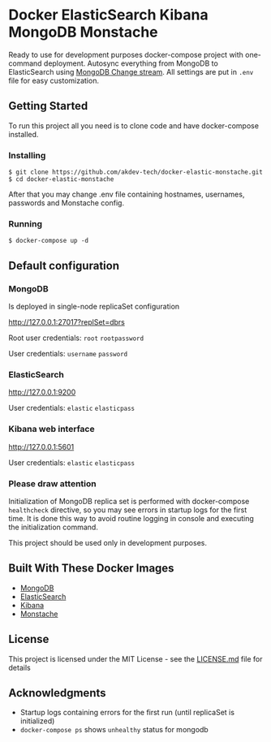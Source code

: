 # Docker ElasticSearch Kibana MongoDB Monstache

Ready to use for development purposes docker-compose project with one-command deployment.
Autosync everything from MongoDB to ElasticSearch using [MongoDB Change stream](https://www.mongodb.com/docs/manual/changeStreams/).
All settings are put in `.env` file for easy customization.

## Getting Started

To run this project all you need is to clone code and have docker-compose installed.

### Installing

```
$ git clone https://github.com/akdev-tech/docker-elastic-monstache.git
$ cd docker-elastic-monstache
```

After that you may change .env file containing hostnames, usernames, passwords and Monstache config.

### Running

```
$ docker-compose up -d
```

## Default configuration

### MongoDB

Is deployed in single-node replicaSet configuration

http://127.0.0.1:27017?replSet=dbrs


Root user credentials:
`root` `rootpassword`


User credentials:
`username` `password`


### ElasticSearch

http://127.0.0.1:9200


User credentials:
`elastic` `elasticpass`


### Kibana web interface

http://127.0.0.1:5601


User credentials:
`elastic` `elasticpass`


### Please draw attention

Initialization of MongoDB replica set is performed with docker-compose `healthcheck` directive, so you may see errors in startup logs for the first time. It is done this way to avoid routine logging in console and executing the initialization command.

This project should be used only in development purposes.


## Built With These Docker Images

* [MongoDB](https://hub.docker.com/_/mongo)
* [ElasticSearch](https://hub.docker.com/_/elasticsearch)
* [Kibana](https://hub.docker.com/_/kibana)
* [Monstache](https://hub.docker.com/r/rwynn/monstache)


## License

This project is licensed under the MIT License - see the [LICENSE.md](LICENSE.md) file for details

## Acknowledgments

* Startup logs containing errors for the first run (until replicaSet is initialized)
* `docker-compose ps` shows `unhealthy` status for mongodb

